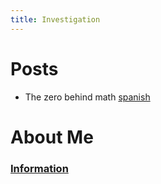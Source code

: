 ```yaml
---
title: Investigation
---
```


# Posts
<ul>
  <li>The zero behind math <a href="https://dmeloca.github.io/Investigation/2024/04/14/post.html">spanish</a></li>
</ul>

# About Me
### [Information](https://dmeloca.github.io/Math-Posting/about.html)
